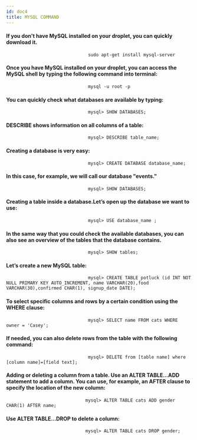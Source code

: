 ```yaml
---
id: doc4
title: MYSQL COMMAND
---
```


#### If you don't have MySQL installed on your droplet, you can quickly download it.

                                   sudo apt-get install mysql-server

#### Once you have MySQL installed on your droplet, you can access the MySQL shell by typing the following command into terminal:

                                   mysql -u root -p

#### You can quickly check what databases are available by typing:

                                   mysql> SHOW DATABASES;
                                   
#### DESCRIBE shows information on all columns of a table:

                                   mysql> DESCRIBE table_name;

#### Creating a database is very easy:

                                   mysql> CREATE DATABASE database_name;
                                   
#### In this case, for example, we will call our database "events."

                                   mysql> SHOW DATABASES;

#### Creating a table inside a database.Let’s open up the database we want to use:

                                   mysql> USE database_name ;

#### In the same way that you could check the available databases, you can also see an overview of the tables that the database contains.

                                   mysql> SHOW tables; 

#### Let’s create a new MySQL table:

                                   mysql> CREATE TABLE potluck (id INT NOT NULL PRIMARY KEY AUTO_INCREMENT, name VARCHAR(20),food VARCHAR(30),confirmed CHAR(1), signup_date DATE);

#### To select specific columns and rows by a certain condition using the WHERE clause:

                                   mysql> SELECT name FROM cats WHERE owner = 'Casey';

#### If needed, you can also delete rows from the table with the following command:

                                   mysql> DELETE from [table name] where [column name]=[field text];

#### Adding or deleting a column from a table.  Use an ALTER TABLE...ADD statement to add a column. You can use, for example, an AFTER clause to specify the location of the new column:

                                  mysql> ALTER TABLE cats ADD gender CHAR(1) AFTER name;
                       
#### Use ALTER TABLE...DROP to delete a column:

                                  mysql> ALTER TABLE cats DROP gender;


